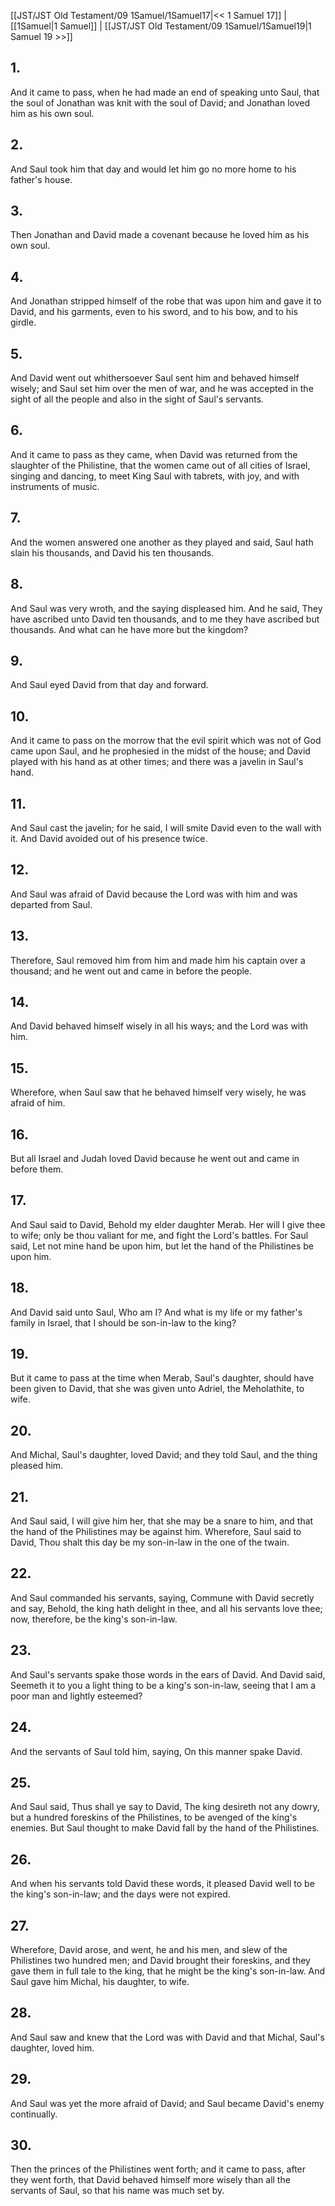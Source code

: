 [[JST/JST Old Testament/09 1Samuel/1Samuel17|<< 1 Samuel 17]] | [[1Samuel|1 Samuel]] | [[JST/JST Old Testament/09 1Samuel/1Samuel19|1 Samuel 19 >>]]
## 1.
And it came to pass, when he had made an end of speaking unto Saul, that the soul of Jonathan was knit with the soul of David; and Jonathan loved him as his own soul.
## 2.
And Saul took him that day and would let him go no more home to his father\'s house.
## 3.
Then Jonathan and David made a covenant because he loved him as his own soul.
## 4.
And Jonathan stripped himself of the robe that was upon him and gave it to David, and his garments, even to his sword, and to his bow, and to his girdle.
## 5.
And David went out whithersoever Saul sent him and behaved himself wisely; and Saul set him over the men of war, and he was accepted in the sight of all the people and also in the sight of Saul\'s servants.
## 6.
And it came to pass as they came, when David was returned from the slaughter of the Philistine, that the women came out of all cities of Israel, singing and dancing, to meet King Saul with tabrets, with joy, and with instruments of music.
## 7.
And the women answered one another as they played and said, Saul hath slain his thousands, and David his ten thousands.
## 8.
And Saul was very wroth, and the saying displeased him. And he said, They have ascribed unto David ten thousands, and to me they have ascribed but thousands. And what can he have more but the kingdom?
## 9.
And Saul eyed David from that day and forward.
## 10.
And it came to pass on the morrow that the evil spirit which was not of God came upon Saul, and he prophesied in the midst of the house; and David played with his hand as at other times; and there was a javelin in Saul\'s hand.
## 11.
And Saul cast the javelin; for he said, I will smite David even to the wall with it. And David avoided out of his presence twice.
## 12.
And Saul was afraid of David because the Lord was with him and was departed from Saul.
## 13.
Therefore, Saul removed him from him and made him his captain over a thousand; and he went out and came in before the people.
## 14.
And David behaved himself wisely in all his ways; and the Lord was with him.
## 15.
Wherefore, when Saul saw that he behaved himself very wisely, he was afraid of him.
## 16.
But all Israel and Judah loved David because he went out and came in before them.
## 17.
And Saul said to David, Behold my elder daughter Merab. Her will I give thee to wife; only be thou valiant for me, and fight the Lord\'s battles. For Saul said, Let not mine hand be upon him, but let the hand of the Philistines be upon him.
## 18.
And David said unto Saul, Who am I? And what is my life or my father\'s family in Israel, that I should be son-in-law to the king?
## 19.
But it came to pass at the time when Merab, Saul\'s daughter, should have been given to David, that she was given unto Adriel, the Meholathite, to wife.
## 20.
And Michal, Saul\'s daughter, loved David; and they told Saul, and the thing pleased him.
## 21.
And Saul said, I will give him her, that she may be a snare to him, and that the hand of the Philistines may be against him. Wherefore, Saul said to David, Thou shalt this day be my son-in-law in the one of the twain.
## 22.
And Saul commanded his servants, saying, Commune with David secretly and say, Behold, the king hath delight in thee, and all his servants love thee; now, therefore, be the king\'s son-in-law.
## 23.
And Saul\'s servants spake those words in the ears of David. And David said, Seemeth it to you a light thing to be a king\'s son-in-law, seeing that I am a poor man and lightly esteemed?
## 24.
And the servants of Saul told him, saying, On this manner spake David.
## 25.
And Saul said, Thus shall ye say to David, The king desireth not any dowry, but a hundred foreskins of the Philistines, to be avenged of the king\'s enemies. But Saul thought to make David fall by the hand of the Philistines.
## 26.
And when his servants told David these words, it pleased David well to be the king\'s son-in-law; and the days were not expired.
## 27.
Wherefore, David arose, and went, he and his men, and slew of the Philistines two hundred men; and David brought their foreskins, and they gave them in full tale to the king, that he might be the king\'s son-in-law. And Saul gave him Michal, his daughter, to wife.
## 28.
And Saul saw and knew that the Lord was with David and that Michal, Saul\'s daughter, loved him.
## 29.
And Saul was yet the more afraid of David; and Saul became David\'s enemy continually.
## 30.
Then the princes of the Philistines went forth; and it came to pass, after they went forth, that David behaved himself more wisely than all the servants of Saul, so that his name was much set by.

